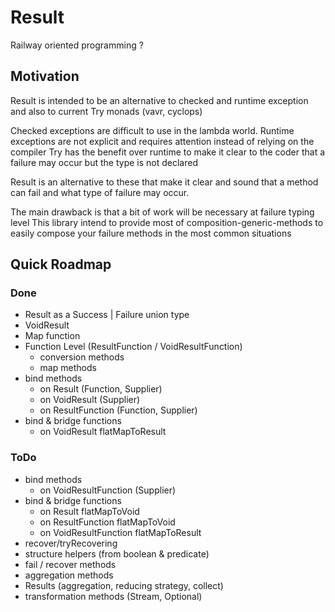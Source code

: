 # Result
Railway oriented programming ?

## Motivation

Result is intended to be an alternative to checked and runtime exception and also to current Try monads (vavr, cyclops)

Checked exceptions are difficult to use in the lambda world.
Runtime exceptions are not explicit and requires attention instead of relying on the compiler
Try has the benefit over runtime to make it clear to the coder that a failure may occur but the type is not declared

Result is an alternative to these that make it clear and sound that a method can fail and what type of failure may occur.

The main drawback is that a bit of work will be necessary at failure typing level
This library intend to provide most of composition-generic-methods to easily compose your failure methods in the most common situations

## Quick Roadmap

### Done

- Result as a Success | Failure union type
- VoidResult
- Map function
- Function Level (ResultFunction / VoidResultFunction) 
  - conversion methods
  - map methods
- bind methods
  - on Result (Function, Supplier)
  - on VoidResult (Supplier)
  - on ResultFunction (Function, Supplier)
- bind & bridge functions
  - on VoidResult flatMapToResult
  
### ToDo

- bind methods
  - on VoidResultFunction (Supplier)
- bind & bridge functions
  - on Result flatMapToVoid
  - on ResultFunction flatMapToVoid
  - on VoidResultFunction flatMapToResult
- recover/tryRecovering
- structure helpers (from boolean & predicate)
- fail / recover methods
- aggregation methods
- Results (aggregation, reducing strategy, collect)
- transformation methods (Stream, Optional)